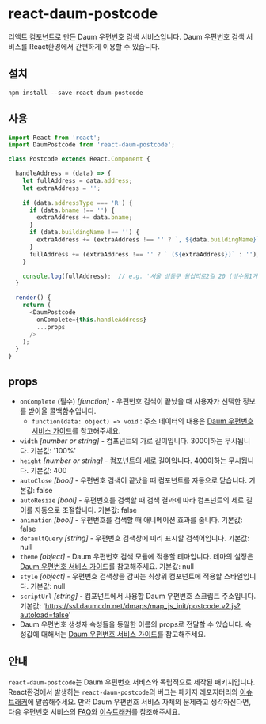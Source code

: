 # react-daum-postcode

리액트 컴포넌트로 만든 Daum 우편번호 검색 서비스입니다. Daum 우편번호 검색 서비스를 React환경에서 간편하게 이용할 수 있습니다.

## 설치

```shell
npm install --save react-daum-postcode
```

## 사용

```javascript
import React from 'react';
import DaumPostcode from 'react-daum-postcode';

class Postcode extends React.Component {

  handleAddress = (data) => {
    let fullAddress = data.address;
    let extraAddress = ''; 
    
    if (data.addressType === 'R') {
      if (data.bname !== '') {
        extraAddress += data.bname;
      }
      if (data.buildingName !== '') {
        extraAddress += (extraAddress !== '' ? `, ${data.buildingName}` : data.buildingName);
      }
      fullAddress += (extraAddress !== '' ? ` (${extraAddress})` : '');
    }

    console.log(fullAddress);  // e.g. '서울 성동구 왕십리로2길 20 (성수동1가)'
  }

  render() {
    return (
      <DaumPostcode
        onComplete={this.handleAddress}
        ...props
      />
    );
  }
}
```

## props

- `onComplete` (필수) _[function]_ - 우편번호 검색이 끝났을 때 사용자가 선택한 정보를 받아올 콜백함수입니다.
  - `function(data: object) => void` : 주소 데이터의 내용은 [Daum 우편번호 서비스 가이드](http://postcode.map.daum.net/guide)를 참고해주세요.
- `width` _[number or string]_ - 컴포넌트의 가로 길이입니다. 300이하는 무시됩니다. 기본값: '100%'
- `height` _[number or string]_ - 컴포넌트의 세로 길이입니다. 400이하는 무시됩니다. 기본값: 400
- `autoClose` _[bool]_ - 우편번호 검색이 끝났을 때 컴포넌트를 자동으로 닫습니다. 기본값: false
- `autoResize` _[bool]_ - 우편번호를 검색할 때 검색 결과에 따라 컴포넌트의 세로 길이를 자동으로 조절합니다. 기본값: false
- `animation` _[bool]_ - 우편번호를 검색할 때 애니메이션 효과를 줍니다. 기본값: false
- `defaultQuery` _[string]_ - 우편번호 검색창에 미리 표시할 검색어입니다. 기본값: null
- `theme` _[object]_ - Daum 우편번호 검색 모듈에 적용할 테마입니다. 테마의 설정은 [Daum 우편번호 서비스 가이드](http://postcode.map.daum.net/guide)를 참고해주세요. 기본값: null
- `style` _[object]_ - 우편번호 검색창을 감싸는 최상위 컴포넌트에 적용할 스타일입니다. 기본값: null
- `scriptUrl` _[string]_ - 컴포넌트에서 사용할 Daum 우편번호 스크립트 주소입니다. 기본값: 'https://ssl.daumcdn.net/dmaps/map_js_init/postcode.v2.js?autoload=false'
- Daum 우편번호 생성자 속성들을 동일한 이름의 props로 전달할 수 있습니다. 속성값에 대해서는 [Daum 우편번호 서비스 가이드](http://postcode.map.daum.net/guide#attributes)를 참고해주세요.

## 안내

`react-daum-postcode`는 Daum 우편번호 서비스와 독립적으로 제작된 패키지입니다. React환경에서 발생하는 `react-daum-postcode`의 버그는 패키지 레포지터리의 [이슈트래커](https://github.com/kimminsik-bernard/react-daum-postcode/issues)에 말씀해주세요. 만약 Daum 우편번호 서비스 자체의 문제라고 생각하신다면, 다음 우편번호 서비스의 [FAQ](https://github.com/daumPostcode/QnA/blob/master/README.md)와 [이슈트래커](https://github.com/daumPostcode/QnA/issues)를 참조해주세요.